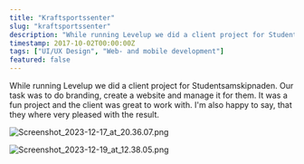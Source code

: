 ```yaml
---
title: "Kraftsportssenter"
slug: "kraftsportssenter"
description: "While running Levelup we did a client project for Studentsamskipnaden. Our task was to do branding, create a website and manage it for them. It was a fun project and the client was great to work with"
timestamp: 2017-10-02T00:00:00Z
tags: ["UI/UX Design", "Web- and mobile development"]
featured: false
---
```


While running Levelup we did a client project for Studentsamskipnaden. Our task was to do branding, create a website and manage it for them. It was a fun project and the client was great to work with. I'm also happy to say, that they where very pleased with the result.

![Screenshot_2023-12-17_at_20.36.07.png](/projects/kraftsportssenter/Screenshot_2023-12-17_at_20.36.07.png)

![Screenshot_2023-12-19_at_12.38.05.png](/projects/kraftsportssenter/Screenshot_2023-12-19_at_12.38.05.png)
